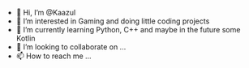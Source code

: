 - 👋 Hi, I’m @Kaazul
- 👀 I’m interested in Gaming and doing little coding projects
- 🌱 I’m currently learning Python, C++ and maybe in the future some Kotlin
- 💞️ I’m looking to collaborate on ...
- 📫 How to reach me ...

<!---
Kaazul/Kaazul is a ✨ special ✨ repository because its `README.md` (this file) appears on your GitHub profile.
You can click the Preview link to take a look at your changes.
--->
